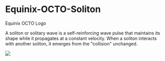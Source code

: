 # Equinix-OCTO-Soliton
Equinix OCTO Logo

A soliton or solitary wave is a self-reinforcing wave pulse that maintains its shape while it propagates at a constant velocity. 
When a soliton interacts with another soliton, it emerges from the "collision" unchanged.

![](./OCTO-Soliton-red-and-black.tiff)
